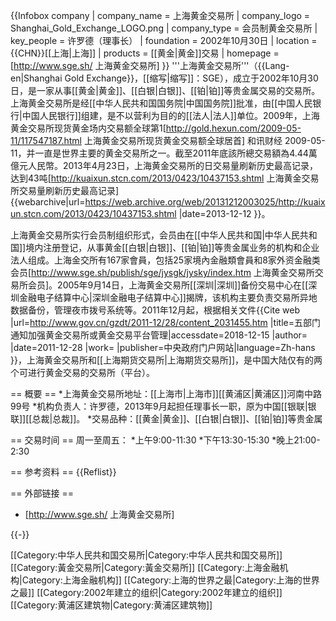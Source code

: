 {{Infobox company
| company_name = 上海黄金交易所
| company_logo = Shanghai_Gold_Exchange_LOGO.png
| company_type = 会员制黄金交易所
| key_people = 许罗德（理事长）
| foundation = 2002年10月30日
| location = {{CHN}}[[上海|上海]]
| products = [[黄金|黄金]]交易
| homepage = [http://www.sge.sh/ 上海黄金交易所]
}}
'''上海黄金交易所'''（{{Lang-en|Shanghai Gold Exchange}}，[[缩写|缩写]]：SGE），成立于2002年10月30日，是一家从事[[黄金|黄金]]、[[白银|白银]]、[[铂|铂]]等贵金属交易的交易所。上海黄金交易所是经[[中华人民共和国国务院|中国国务院]]批准，由[[中国人民银行|中国人民银行]]组建，是不以营利为目的的[[法人|法人]]单位。2009年，上海黄金交易所现货黄金场内交易额全球第1<ref>[http://gold.hexun.com/2009-05-11/117547187.html 上海黄金交易所现货黄金交易额全球居首] 和讯财经 2009-05-11</ref>，并一直是世界主要的黄金交易所之一。截至2011年底該所總交易額為4.44萬億元人民幣。2013年4月23日，上海黄金交易所的日交易量刷新历史最高记录，达到43吨<ref>[http://kuaixun.stcn.com/2013/0423/10437153.shtml 上海黄金交易所交易量刷新历史最高记录] {{webarchive|url=https://web.archive.org/web/20131212003025/http://kuaixun.stcn.com/2013/0423/10437153.shtml |date=2013-12-12 }}</ref>。

上海黄金交易所实行会员制组织形式，会员由在[[中华人民共和国|中华人民共和国]]境内注册登记，从事黄金[[白银|白银]]、[[铂|铂]]等贵金属业务的机构和企业法人组成。上海金交所有167家會員，包括25家境內金融類會員和8家外资金融类会员<ref>[http://www.sge.sh/publish/sge/jysgk/jysky/index.htm 上海黄金交易所交易所会员]</ref>。2005年9月14日，上海黄金交易所[[深圳|深圳]]备份交易中心在[[深圳金融电子结算中心|深圳金融电子结算中心]]揭牌，该机构主要负责交易所异地数据备份，管理夜市拨号系统等。2011年12月起，根据相关文件<ref>{{Cite web |url=http://www.gov.cn/gzdt/2011-12/28/content_2031455.htm |title=五部门通知加强黄金交易所或黄金交易平台管理|accessdate=2018-12-15 |author= |date=2011-12-28 |work= |publisher=中央政府门户网站|language=Zh-hans }}</ref>，上海黄金交易所和[[上海期货交易所|上海期货交易所]]，是中国大陆仅有的两个可进行黄金交易的交易所（平台）。

== 概要 ==
*上海黄金交易所地址：[[上海市|上海市]][[黄浦区|黄浦区]]河南中路99号
*机构负责人：许罗德，2013年9月起担任理事长一职，原为中国[[银联|银联]][[总裁|总裁]]。
*交易品种：[[黄金|黄金]]、[[白银|白银]]、[[铂|铂]]等贵金属

== 交易时间 ==
周一至周五：
*上午9:00-11:30
*下午13:30-15:30
*晚上21:00-2:30

== 参考资料 ==
{{Reflist}}

== 外部链接 ==
* [http://www.sge.sh/ 上海黄金交易所]

{{-}}

[[Category:中华人民共和国交易所|Category:中华人民共和国交易所]]
[[Category:黃金交易所|Category:黃金交易所]]
[[Category:上海金融机构|Category:上海金融机构]]
[[Category:上海的世界之最|Category:上海的世界之最]]
[[Category:2002年建立的组织|Category:2002年建立的组织]]
[[Category:黄浦区建筑物|Category:黄浦区建筑物]]